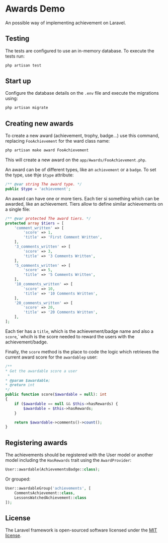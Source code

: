 # Awards Demo

An possible way of implementing achievement on Laravel.

## Testing

The tests are configured to use an in-memory database. To execute the tests run:

```php
php artisan test
```

## Start up


Configure the database details on the `.env` file and execute the migrations using:

```php
php artisan migrate
```

## Creating new awards

To create a new award (achievement, trophy, badge...) use this command, replacing `FooAchievement` for the ward class name:

```php
php artisan make award FooAchievement
```

This will create a new award on the `app/Awards/FooAchievement.php`.

An award can be of different types, like an `achievement` or a `badge`. To set the type, use thje `$type` attribute:

```php
/** @var string The award type. */
public $type = 'achievement';
```

An award can have one or more tiers. Each tier si something which can be awarded, like an achievement. Tiers allow to define similar achievements on a single file:

```php
/** @var protected The award tiers. */
protected array $tiers = [
    'comment_written' => [
        'score' => 1,
        'title' => 'First Comment Written',
    ],
    '3_comments_written' => [
        'score' => 3,
        'title' => '3 Comments Written',
    ],
    '5_comments_written' => [
        'score' => 5,
        'title' => '5 Comments Written',
    ],
    '10_comments_written' => [
        'score' => 10,
        'title' => '10 Comments Written',
    ],
    '20_comments_written' => [
        'score' => 20,
        'title' => '20 Comments Written',
    ],
];
```

Each tier has a `title`, which is the achievement/badge name and also a `score`,` whcih is the score needed to reward the users with the achievement/badge.


Finally, the `score` method is the place to code the logic which retrieves the current award score for the `awardablep` user:

```php
/**
* Get the awardable score a user
 *
* @param $awardable;
* @return int
*/
public function score($awardable = null): int
{
    if ($awardable == null && $this->hasRewards) {
        $awardable = $this->hasRewards;
    }

    return $awardable->comments()->count();
}
```

## Registering awards

The achievements should be registered with the User model or another model including the `HasRewards` trait using the `AwardProvider`:

```php
User::awardable(AchievementsBadge::class);
```

Or grouped:

```php
User::awardableGroup('achievements', [
    CommentsAchievement::class,
    LessonsWatchedAchievement::class
]);
```

## License

The Laravel framework is open-sourced software licensed under the [MIT license](https://opensource.org/licenses/MIT).

